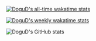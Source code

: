 [![DoguD's all-time wakatime stats](https://wakatime.com/badge/user/36b4c396-0651-4f56-bf2e-fe8a09ac7316.svg)](https://wakatime.com/@36b4c396-0651-4f56-bf2e-fe8a09ac7316)

[![DoguD's weekly wakatime stats](https://github-readme-stats.vercel.app/api/wakatime?username=dogu)](https://github.com/anuraghazra/github-readme-stats)

![DoguD's GitHub stats](https://github-readme-stats.vercel.app/api?username=dogud&count_private=true&show_icons=true&theme=radical)
